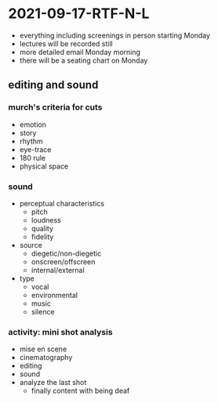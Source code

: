 # 2021-09-17-RTF-N-L
- everything including screenings in person starting Monday
- lectures will be recorded still
- more detailed email Monday morning
- there will be a seating chart on Monday

## editing and sound

### murch's criteria for cuts
- emotion
- story
- rhythm
- eye-trace
- 180 rule
- physical space

### sound
- perceptual characteristics
  - pitch
  - loudness
  - quality
  - fidelity
- source
  - diegetic/non-diegetic
  - onscreen/offscreen
  - internal/external
- type
  - vocal
  - environmental
  - music
  - silence

### activity: mini shot analysis
- mise en scene
- cinematography
- editing
- sound
- analyze the last shot
  - finally content with being deaf

